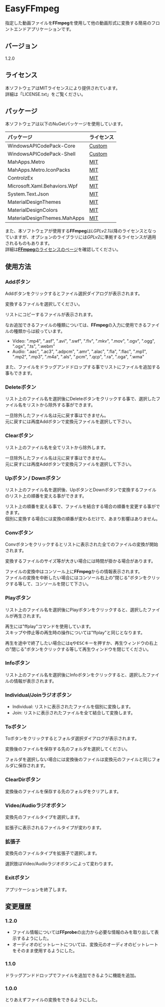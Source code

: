 # EasyFFmpeg #

指定した動画ファイルを**FFmpeg**を使用して他の動画形式に変換する簡易のフロントエンドアプリケーションです。  

## バージョン ##

1.2.0

## ライセンス ##

本ソフトウェアはMITライセンスにより提供されています。  
詳細は「LICENSE.txt」をご覧ください。  

## パッケージ ##

本ソフトウェアは以下のNuGetパッケージを使用しています。  

| パッケージ                   | ライセンス                                                                                     |
|:-----------------------------|:-----------------------------------------------------------------------------------------------|
| WindowsAPICodePack-Core      | [Custom](https://github.com/aybe/Windows-API-Code-Pack-1.1/blob/master/LICENCE)                |
| WindowsAPICodePack-Shell     | [Custom](https://github.com/aybe/Windows-API-Code-Pack-1.1/blob/master/LICENCE)                |
| MahApps.Metro                | [MIT](https://github.com/MahApps/MahApps.Metro/blob/develop/LICENSE)                           |
| MahApps.Metro.IconPacks      | [MIT](https://github.com/MahApps/MahApps.Metro.IconPacks/blob/develop/LICENSE)                 |
| ControlzEx                   | [MIT](https://github.com/ControlzEx/ControlzEx/blob/develop/LICENSE)                           |
| Microsoft.Xaml.Behaviors.Wpf | [MIT](https://github.com/microsoft/XamlBehaviorsWpf/blob/master/LICENSE)                       |
| System.Text.Json             | [MIT](https://www.nuget.org/packages/System.Text.Json/4.7.2/license)                           |
| MaterialDesignThemes         | [MIT](https://github.com/MaterialDesignInXAML/MaterialDesignInXamlToolkit/blob/master/LICENSE) |
| MaterialDesignColors         | [MIT](https://github.com/MaterialDesignInXAML/MaterialDesignInXamlToolkit/blob/master/LICENSE) |
| MaterialDesignThemes.MahApps | [MIT](https://github.com/MaterialDesignInXAML/MaterialDesignInXamlToolkit/blob/master/LICENSE) |

また、本ソフトウェアが使用する**FFmpeg**は*LGPLv2.1*以降のライセンスとなっていますが、オプションのライブラリには*GPLv2*に準拠するライセンスが適用されるものもあります。  
詳細は[**FFmpeg**のライセンスのページ](https://www.ffmpeg.org/legal.html)を確認してください。

## 使用方法 ##

### Addボタン ###

Addボタンをクリックするとファイル選択ダイアログが表示されます。

変換するファイルを選択してください。

リストにコピーするファイルが表示されます。

なお追加できるファイルの種類については、**FFmpeg**の入力に使用できるファイルの種類からは絞っています。

- Video: ".mp4", ".asf", ".avi", ".swf", ".flv", ".mkv", ".mov", ".ogv", ".ogg", ".ogx", ".ts", ".webm"
- Audio: ".aac", ".ac3", ".adpcm", ".amr", ".alac", ".fla", ".flac", ".mp1", ".mp2", ".mp3", ".m4a", ".als", ".pcm", ".qcp", ".ra", ".oga", ".wma"

また、ファイルをドラッグアンドドロップする事でリストにファイルを追加する事もできます。

### Deleteボタン ###

リスト上のファイル名を選択後にDeleteボタンをクリックする事で、選択したファイル名をリストから除外する事ができます。

一旦除外したファイル名は元に戻す事はできません。  
元に戻すには再度Addボタンで変換元ファイルを選択して下さい。

### Clearボタン ###

リスト上のファイル名を全てリストから除外します。

一旦除外したファイル名は元に戻す事はできません。  
元に戻すには再度Addボタンで変換元ファイルを選択して下さい。

### Upボタン / Downボタン ###

リスト上のファイル名を選択後、UpボタンとDownボタンで変換するファイルのリスト上の順番を変える事ができます。

リスト上の順番を変える事で、ファイルを結合する場合の順番を変更する事ができます。  
個別に変換する場合には変換の順番が変わるだけで、あまり影響はありません。

### Convボタン ###

Convボタンをクリックするとリストに表示された全てのファイルの変換が開始されます。

変換するファイルのサイズ等が大きい場合には時間が掛かる場合があります。

ファイルの変換中はコンソール上に**FFmpeg**からの情報表示されます。  
ファイルの変換を中断したい場合にはコンソール右上の"閉じる"ボタンをクリックする等して、コンソールを閉じて下さい。

### Playボタン ###

リスト上のファイル名を選択後にPlayボタンをクリックすると、選択したファイルが再生されます。

再生には"ffplay"コマンドを使用しています。  
スキップや停止等の再生時の操作については"ffplay"と同じとなります。

再生を途中で終了したい場合には<kbd>q</kbd>や<kbd>ESC</kbd>キーを押すか、再生ウィンドウの右上の"閉じる"ボタンをクリックする等して再生ウィンドウを閉じてください。

### Infoボタン ###

リスト上のファイル名を選択後にInfoボタンをクリックすると、選択したファイルの情報が表示されます。

### Individual/Joinラジオボタン

- Individual: リストに表示されたファイルを個別に変換します。
- Join: リストに表示されたファイルを全て結合して変換します。

### Toボタン ###

Toボタンをクリックするとフォルダ選択ダイアログが表示されます。

変換後のファイルを保存する先のフォルダを選択してください。

フォルダを選択しない場合には変換後のファイルは変換元のファイルと同じフォルダに保存されます。

### ClearDirボタン ###

変換後のファイルを保存する先のフォルダをクリアします。

### Video/Audioラジオボタン ###

変換先のファイルタイプを選択します。

拡張子に表示されるファイルタイプが変わります。

### 拡張子 ###

変換先のファイルタイプを拡張子で選択します。

選択肢はVideo/Audioラジオボタンによって変わります。

### Exitボタン ###

アプリケーションを終了します。

## 変更履歴 ##

### 1.2.0 ###

- ファイル情報については**FFprobe**の出力から必要な情報のみを取り出して表示するようにした。
- オーディオのビットレートについては、変換元のオーディオのビットレートをそのまま使用するようにした。

### 1.1.0 ###

ドラッグアンドドロップでファイルを追加できるように機能を追加。

### 1.0.0 ###

とりあえずファイルの変換をできるようにした。
